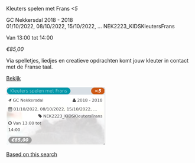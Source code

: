 Kleuters spelen met Frans *<5*

GC Nekkersdal 2018 - 2018  
01/10/2022, 08/10/2022, 15/10/2022, ... NEK2223\_KIDSKleutersFrans  

Van 13:00 tot 14:00

*€85,00*

  

Via spelletjes, liedjes en creatieve opdrachten komt jouw kleuter in contact met de Franse taal.

[Bekijk](https://tickets.vgc.be/activity/subscribe/NEK2223_KIDSKleutersFrans)

![](81771.png)

[Based on this search](https://tickets.vgc.be/activity/index?&vrijeplaatsen=1&Age%5B%5D=4%2C6&entity=241)